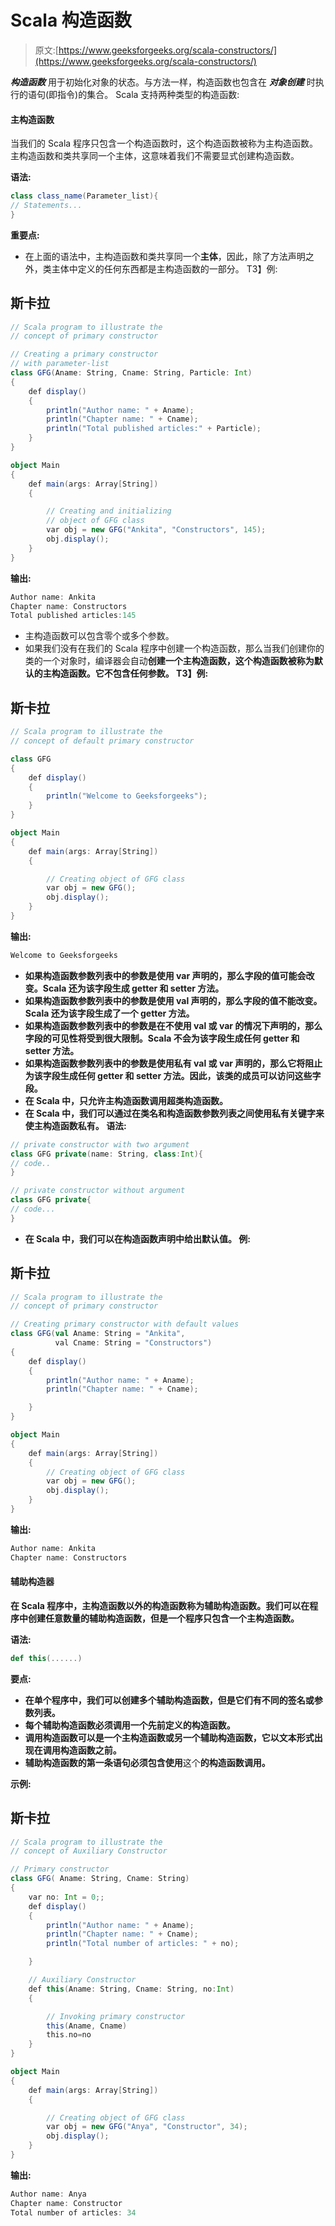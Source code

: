 # Scala 构造函数

> 原文:[https://www.geeksforgeeks.org/scala-constructors/](https://www.geeksforgeeks.org/scala-constructors/)

***构造函数*** 用于初始化对象的状态。与方法一样，构造函数也包含在 ***对象创建*** 时执行的语句(即指令)的集合。
Scala 支持两种类型的构造函数:

#### 主构造函数

当我们的 Scala 程序只包含一个构造函数时，这个构造函数被称为主构造函数。主构造函数和类共享同一个主体，这意味着我们不需要显式创建构造函数。

**语法:**

```scala
class class_name(Parameter_list){
// Statements...
}
```

**重要点:**

*   在上面的语法中，主构造函数和类共享同一个**主体**，因此，除了方法声明之外，类主体中定义的任何东西都是主构造函数的一部分。
    T3】例:

## 斯卡拉

```scala
// Scala program to illustrate the
// concept of primary constructor

// Creating a primary constructor
// with parameter-list
class GFG(Aname: String, Cname: String, Particle: Int)
{
    def display()
    {
        println("Author name: " + Aname);
        println("Chapter name: " + Cname);
        println("Total published articles:" + Particle);
    }
}

object Main
{
    def main(args: Array[String])
    {

        // Creating and initializing
        // object of GFG class
        var obj = new GFG("Ankita", "Constructors", 145);
        obj.display();
    }
}
```

**输出:**

```scala
Author name: Ankita
Chapter name: Constructors
Total published articles:145
```

*   主构造函数可以包含零个或多个参数。
*   如果我们没有在我们的 Scala 程序中创建一个构造函数，那么当我们创建你的类的一个对象时，编译器会自动**创建一个主构造函数，这个构造函数被称为默认的主构造函数。它不包含任何参数。
    T3】例:**

## **斯卡拉**

```scala
// Scala program to illustrate the
// concept of default primary constructor

class GFG
{
    def display()
    {
        println("Welcome to Geeksforgeeks");
    }
}

object Main
{
    def main(args: Array[String])
    {

        // Creating object of GFG class
        var obj = new GFG();
        obj.display();
    }
}
```

****输出:****

```scala
Welcome to Geeksforgeeks
```

*   **如果构造函数参数列表中的参数是使用 var 声明的，那么字段的值可能会改变。Scala 还为该字段生成 getter 和 setter 方法。** 
*   **如果构造函数参数列表中的参数是使用 val 声明的，那么字段的值不能改变。Scala 还为该字段生成了一个 getter 方法。** 
*   **如果构造函数参数列表中的参数是在不使用 val 或 var 的情况下声明的，那么字段的可见性将受到很大限制。Scala 不会为该字段生成任何 getter 和 setter 方法。** 
*   **如果构造函数参数列表中的参数是使用私有 val 或 var 声明的，那么它将阻止为该字段生成任何 getter 和 setter 方法。因此，该类的成员可以访问这些字段。** 
*   **在 Scala 中，只允许主构造函数调用超类构造函数。**
*   **在 Scala 中，我们可以通过在类名和构造函数参数列表之间使用私有关键字来使主构造函数私有。
    **语法:****

```scala
// private constructor with two argument
class GFG private(name: String, class:Int){
// code..
}

// private constructor without argument
class GFG private{
// code...
}
```

*   **在 Scala 中，我们可以在构造函数声明中给出默认值。
    **例:****

## **斯卡拉**

```scala
// Scala program to illustrate the
// concept of primary constructor

// Creating primary constructor with default values
class GFG(val Aname: String = "Ankita",
          val Cname: String = "Constructors")
{
    def display()
    {
        println("Author name: " + Aname);
        println("Chapter name: " + Cname);

    }
}

object Main
{
    def main(args: Array[String])
    {
        // Creating object of GFG class
        var obj = new GFG();
        obj.display();
    }
}
```

****输出:****

```scala
Author name: Ankita
Chapter name: Constructors 
```

#### **辅助构造器**

**在 Scala 程序中，主构造函数以外的构造函数称为辅助构造函数。我们可以在程序中创建任意数量的辅助构造函数，但是一个程序只包含一个主构造函数。**

****语法:****

```scala
def this(......)
```

****要点:****

*   **在单个程序中，我们可以创建多个辅助构造函数，但是它们有不同的签名或参数列表。**
*   **每个辅助构造函数必须调用一个先前定义的构造函数。**
*   **调用构造函数可以是一个主构造函数或另一个辅助构造函数，它以文本形式出现在调用构造函数之前。**
*   **辅助构造函数的第一条语句必须包含使用**这个**的构造函数调用。**

****示例:****

## **斯卡拉**

```scala
// Scala program to illustrate the
// concept of Auxiliary Constructor

// Primary constructor
class GFG( Aname: String, Cname: String)
{
    var no: Int = 0;;
    def display()
    {
        println("Author name: " + Aname);
        println("Chapter name: " + Cname);
        println("Total number of articles: " + no);

    }

    // Auxiliary Constructor
    def this(Aname: String, Cname: String, no:Int)
    {

        // Invoking primary constructor
        this(Aname, Cname)
        this.no=no
    }
}

object Main
{
    def main(args: Array[String])
    {

        // Creating object of GFG class
        var obj = new GFG("Anya", "Constructor", 34);
        obj.display();
    }
}
```

****输出:****

```scala
Author name: Anya
Chapter name: Constructor
Total number of articles: 34
```
